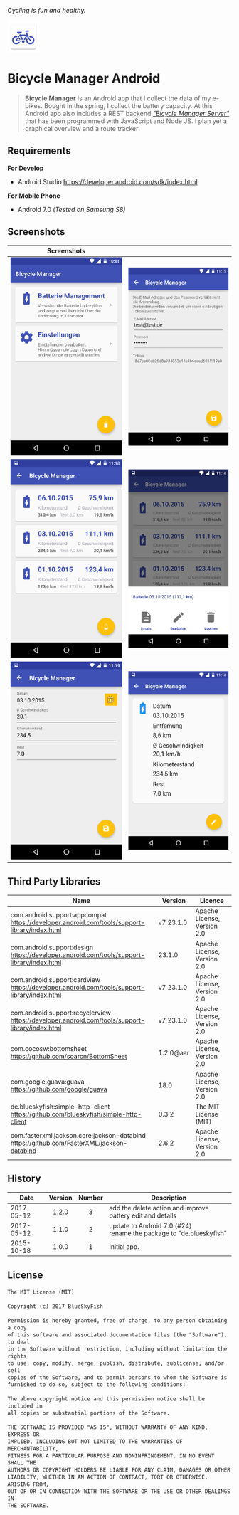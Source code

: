 
*Cycling is fun and healthy.*

![Logo](logo.png)

# Bicycle Manager Android

> **Bicycle Manager** is an Android app that I collect the data of my e-bikes. Bought in the spring, I collect the battery capacity.
> At this Android app also includes a REST backend [*"Bicycle Manager Server"*](https://github.com/blueskyfish/bicycle-manager-server.git) that has been programmed with JavaScript and Node JS.
> I plan yet a graphical overview and a route tracker


## Requirements

**For Develop**

* Android Studio <https://developer.android.com/sdk/index.html>

**For Mobile Phone**

* Android 7.0 *(Tested on Samsung S8)*


## Screenshots

| Screenshots | | 
|-------------|----
| ![Overview](./docs/images/android-overview.png)         | ![Settings](./docs/images/android-settings.png)
| ![Battery List](./docs/images/android-battery-list.png) | ![Battery List Menu](./docs/images/android-battery-list-menu.png)
| ![Battery Edit](./docs/images/android-battery-edit.png) | ![Battery Detail](./docs/images/android-battery-detail.png)



## Third Party Libraries

| Name                                                                                                  | Version    | Licence
|-------------------------------------------------------------------------------------------------------|------------|---------
| com.android.support:appcompat<br><https://developer.android.com/tools/support-library/index.html>     | v7 23.1.0  | Apache License, Version 2.0 
| com.android.support:design<br><https://developer.android.com/tools/support-library/index.html>        | 23.1.0     | Apache License, Version 2.0
| com.android.support:cardview<br><https://developer.android.com/tools/support-library/index.html>      | v7 23.1.0  | Apache License, Version 2.0
| com.android.support:recyclerview<br><https://developer.android.com/tools/support-library/index.html>  | v7 23.1.0  | Apache License, Version 2.0
| com.cocosw:bottomsheet<br><https://github.com/soarcn/BottomSheet>                                     | 1.2.0@aar  | Apache License, Version 2.0 
| com.google.guava:guava<br> <https://github.com/google/guava>                                          | 18.0       | Apache License, Version 2.0
| de.blueskyfish:simple-http-client<br><https://github.com/blueskyfish/simple-http-client>              | 0.3.2      | The MIT License (MIT)
| com.fasterxml.jackson.core:jackson-databind<br><https://github.com/FasterXML/jackson-databind>        | 2.6.2      | Apache License, Version 2.0


## History

| Date         | Version | Number | Description
|--------------|:-------:|:------:|-------------------------------
| 2017-05-12   | 1.2.0   | 3      | add the delete action and improve battery edit and details
| 2017-05-12   | 1.1.0   | 2      | update to Android 7.0 (#24)<br>rename the package to "de.blueskyfish"
| 2015-10-18   | 1.0.0   | 1      | Initial app.


## License

```
The MIT License (MIT)

Copyright (c) 2017 BlueSkyFish

Permission is hereby granted, free of charge, to any person obtaining a copy
of this software and associated documentation files (the "Software"), to deal
in the Software without restriction, including without limitation the rights
to use, copy, modify, merge, publish, distribute, sublicense, and/or sell
copies of the Software, and to permit persons to whom the Software is
furnished to do so, subject to the following conditions:

The above copyright notice and this permission notice shall be included in
all copies or substantial portions of the Software.

THE SOFTWARE IS PROVIDED "AS IS", WITHOUT WARRANTY OF ANY KIND, EXPRESS OR
IMPLIED, INCLUDING BUT NOT LIMITED TO THE WARRANTIES OF MERCHANTABILITY,
FITNESS FOR A PARTICULAR PURPOSE AND NONINFRINGEMENT. IN NO EVENT SHALL THE
AUTHORS OR COPYRIGHT HOLDERS BE LIABLE FOR ANY CLAIM, DAMAGES OR OTHER
LIABILITY, WHETHER IN AN ACTION OF CONTRACT, TORT OR OTHERWISE, ARISING FROM,
OUT OF OR IN CONNECTION WITH THE SOFTWARE OR THE USE OR OTHER DEALINGS IN
THE SOFTWARE.
```